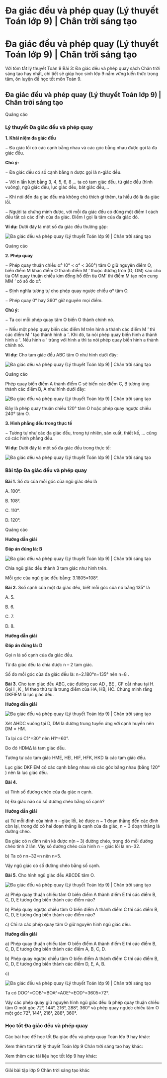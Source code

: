 # Đa giác đều và phép quay (Lý thuyết Toán lớp 9) | Chân trời sáng tạo

# Đa giác đều và phép quay (Lý thuyết Toán lớp 9) | Chân trời sáng tạo

Với tóm tắt lý thuyết Toán 9 Bài 3: Đa giác đều và phép quay sách Chân trời sáng tạo hay nhất, chi tiết sẽ giúp học sinh lớp 9 nắm vững kiến thức trọng tâm, ôn luyện để học tốt môn Toán 9.

## Đa giác đều và phép quay (Lý thuyết Toán lớp 9) | Chân trời sáng tạo

Quảng cáo

### **Lý thuyết Đa giác đều và phép quay**

**1\. Khái niệm đa giác đều**

− Đa giác lồi có các cạnh bằng nhau và các góc bằng nhau được gọi là đa giác đều.

**Chú ý:**

− Đa giác đều có số cạnh bằng n được gọi là n-giác đều.

− Với n lần lượt bằng 3, 4, 5, 6, 8 … ta có tam giác đều, tứ giác đều (hình vuông), ngũ giác đều, lục giác đều, bát giác đều,…

− Khi nói đến đa giác đều mà không chú thích gì thêm, ta hiểu đó là đa giác lồi.

− Người ta chứng minh được, với mỗi đa giác đều có đúng một điểm I cách đều tất cả các đỉnh của đa giác. Điểm I gọi là tâm của đa giác đó.

**Ví dụ:** Dưới đây là một số đa giác đều thường gặp:

![Đa giác đều và phép quay \(Lý thuyết Toán lớp 9\) | Chân trời sáng tạo](https://vietjack.com/toan-9-ct/images/ly-thuyet-bai-3-da-giac-deu-va-phep-quay.PNG)

Quảng cáo

**2\. Phép quay**

− Phép quay thuận chiều α° (0° < α° < 360°) tâm O giữ nguyên điểm O, biến điểm M khác điểm O thành điểm M _'_ thuộc đường tròn (O; OM) sao cho tia OM quay thuận chiều kim đồng hồ đến tia OM' thì điểm M tạo nên cung MM _'_ có số đo α°. 

− Định nghĩa tương tự cho phép quay ngược chiều α° tâm O.

− Phép quay 0° hay 360° giữ nguyên mọi điềm.

**Chú ý:**

− Ta coi mỗi phép quay tâm O biến O thành chính nó. 

− Nếu một phép quay biến các điểm M trên hình a thành các điểm M _'_ thì các điểm M _'_ tạo thành hình a _'_. Khi đó, ta nói phép quay biến hình a thành hình a _'_. Nếu hình a _'_ trùng với hình a thì ta nói phép quay biến hình a thành chính nó.

**Ví dụ:** Cho tam giác đều ABC tâm O như hình dưới đây:

![Đa giác đều và phép quay \(Lý thuyết Toán lớp 9\) | Chân trời sáng tạo](https://vietjack.com/toan-9-ct/images/ly-thuyet-bai-3-da-giac-deu-va-phep-quay-1.PNG)

Quảng cáo

Phép quay biến điểm A thành điểm C sẽ biến các điểm C, B tương ứng thành các điểm B, A như hình dưới đây:

![Đa giác đều và phép quay \(Lý thuyết Toán lớp 9\) | Chân trời sáng tạo](https://vietjack.com/toan-9-ct/images/ly-thuyet-bai-3-da-giac-deu-va-phep-quay-2.PNG)

Đây là phép quay thuận chiều 120° tâm O hoặc phép quay ngược chiều 240° tâm O.

**3\. Hình phẳng đều trong thực tế**

− Tương tự như các đa giác đều, trong tự nhiên, sản xuất, thiết kế, … cũng có các hình phẳng đều.

**Ví dụ:** Dưới đây là một số đa giác đều trong thực tế:

![Đa giác đều và phép quay \(Lý thuyết Toán lớp 9\) | Chân trời sáng tạo](https://vietjack.com/toan-9-ct/images/ly-thuyet-bai-3-da-giac-deu-va-phep-quay-3.PNG)

### **Bài tập Đa giác đều và phép quay**

**Bài 1.** Số đo của mỗi góc của ngũ giác đều là

A. 100°.

B. 108°.

C. 110°.

D. 120°.

Quảng cáo

**Hướng dẫn giải**

**Đáp án đúng là: B**

![Đa giác đều và phép quay \(Lý thuyết Toán lớp 9\) | Chân trời sáng tạo](https://vietjack.com/toan-9-ct/images/ly-thuyet-bai-3-da-giac-deu-va-phep-quay-4.PNG)

Chia ngũ giác đều thành 3 tam giác như hình trên.

Mỗi góc của ngũ giác đều bằng: 3.1805=108°.

**Bài 2.** Ssố cạnh của một đa giác đều, biết mỗi góc của nó bằng 135° là

A. 5.

B. 6.

C. 7.

D. 8.

**Hướng dẫn giải**

**Đáp án đúng là: D**

Gọi n là số cạnh của đa giác đều.

Từ đa giác đều ta chia được n – 2 tam giác.

Số đo mỗi góc của đa giác đều là: n−2.180°n=135° nên n=8 .

**Bài 3.** Cho tam giác đều ABC, các đường cao AD , BE , CF cắt nhau tại H. Gọi I , K , M theo thứ tự là trung điểm của HA, HB, HC. Chứng minh rằng DKFIEM là lục giác đều.

**Hướng dẫn giải**

![Đa giác đều và phép quay \(Lý thuyết Toán lớp 9\) | Chân trời sáng tạo](https://vietjack.com/toan-9-ct/images/ly-thuyet-bai-3-da-giac-deu-va-phep-quay-5.PNG)

Xét ∆HDC vuông tại D, DM là đường trung tuyến ứng với cạnh huyền nên DM = HM.

Ta lại có C1^=30° nên H1^=60°.

Do đó HDM∆ là tam giác đều. 

Tương tự các tam giác HME, HEI, HIF, HFK, HKD là các tam giác đều. 

Lục giác DKFIEM có các cạnh bằng nhau và các góc bằng nhau (bằng 120° ) nên là lục giác đều.

**Bài 4.**

a) Tính số đường chéo của đa giác n cạnh. 

b) Đa giác nào có số đường chéo bằng số cạnh?

**Hướng dẫn giải**

a) Từ mỗi đỉnh của hình n – giác lồi, kẻ được n − 1 đoạn thẳng đến các đỉnh còn lại, trong đó có hai đoạn thẳng là cạnh của đa giác, n − 3 đoạn thẳng là đường chéo.

Đa giác có n đỉnh nên kẻ được n(n – 3) đường chéo, trong đó mỗi đường chéo tính 2 lần. Vậy số đường chéo của hình n − giác lồi là nn−32.

b) Ta có nn−32=n nên n=5.

Vậy ngũ giác có số đường chéo bằng số cạnh.

**Bài 5.** Cho hình ngũ giác đều ABCDE tâm O.

![Đa giác đều và phép quay \(Lý thuyết Toán lớp 9\) | Chân trời sáng tạo](https://vietjack.com/toan-9-ct/images/ly-thuyet-bai-3-da-giac-deu-va-phep-quay-6.PNG)

a) Phép quay thuận chiều tâm O biến điểm A thành điểm E thì các điểm B, C, D, E tương ứng biến thành các điểm nào? 

b) Phép quay ngược chiều tâm O biến điểm A thành điểm C thì các điểm B, C, D, E tương ứng biến thành các điểm nào? 

c) Chỉ ra các phép quay tâm O giữ nguyên hình ngũ giác đều.

**Hướng dẫn giải**

a) Phép quay thuận chiều tâm O biến điểm A thành điểm E thì các điểm B, C, D, E tương ứng biến thành các điểm A, B, C, D. 

b) Phép quay ngược chiều tâm O biến điểm A thành điểm C thì các điểm B, C, D, E tương ứng biến thành các điểm D, E, A, B.

c)

![Đa giác đều và phép quay \(Lý thuyết Toán lớp 9\) | Chân trời sáng tạo](https://vietjack.com/toan-9-ct/images/ly-thuyet-bai-3-da-giac-deu-va-phep-quay-7.PNG)

Ta có DOC^=COB^=BOA^=AOE^=EOD^=3605=72°.

Vậy các phép quay giữ nguyên hình ngũ giác đều là phép quay thuận chiều tâm O một góc 72°, 144°, 216°, 288°, 360° và phép quay ngược chiều tâm O một góc 72°, 144°, 216°, 288°, 360°.

### **Học tốt Đa giác đều và phép quay**

Các bài học để học tốt Đa giác đều và phép quay Toán lớp 9 hay khác:

Xem thêm tóm tắt lý thuyết Toán lớp 9 Chân trời sáng tạo hay khác:

Xem thêm các tài liệu học tốt lớp 9 hay khác:

* * *

Giải bài tập lớp 9 Chân trời sáng tạo khác
